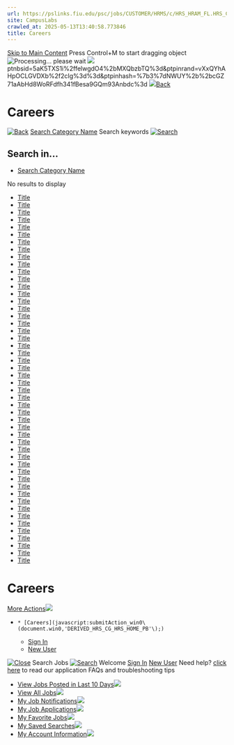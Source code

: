 ```yaml
---
url: https://pslinks.fiu.edu/psc/jobs/CUSTOMER/HRMS/c/HRS_HRAM_FL.HRS_CG_SEARCH_FL.GBL?Page=HRS_CAREERS_FL&Action=U&FOCUS=Applicant&SiteId=1000
site: CampusLabs
crawled_at: 2025-05-13T13:40:58.773846
title: Careers
---
```


[Skip to Main Content](javascript:SetMainContentFocus\(\);)
Press Control+M to start dragging object
![Processing... please wait](https://pslinks.fiu.edu/cs/jobs/cache/PT_PROCESSING_FMODE_1.gif)
![](https://pslinks.fiu.edu/cs/jobs/cache/PT_LOADER_1.gif)
ptnbsid=5aK5TXS1i%2ffelwgdO4%2bMXQbzbTQ%3d&ptpinrand=vXxQYhAHpOCLGVDXb%2f2cIg%3d%3d&ptpinhash=%7b3%7dNWUY%2b%2bcGZ71aAbHd8WoRFdfh341fBesa9GQm93Anbdc%3d
[![](https://pslinks.fiu.edu/cs/jobs/cache/PT_NUI_BACK_PRIM_IMG_1.svg)Back](javascript:DoBack\('win0'\))
# Careers
[![Back](https://pslinks.fiu.edu/cs/jobs/cache/PTS_INTSRCH6_ICN_1.svg)](javascript:void\(0\);')
[Search Category Name](javascript:submitAction_win0\(document.win0,'PTSCATEGORYBTN'\);)
Search keywords
[![Search](https://pslinks.fiu.edu/cs/jobs/cache/PTS_INTSRCH3_ICN_1.svg)](javascript:void\(0\);)
## Search in...
  * [Search Category Name](javascript:submitAction_win0\(document.win0,'PTSMENU$0'\);)


No results to display
  * [Title](javascript:submitAction_win0\(document.win0,'PTSTITLE$0'\);)
  * [Title](javascript:submitAction_win0\(document.win0,'PTSTITLE$1'\);)
  * [Title](javascript:submitAction_win0\(document.win0,'PTSTITLE$2'\);)
  * [Title](javascript:submitAction_win0\(document.win0,'PTSTITLE$3'\);)
  * [Title](javascript:submitAction_win0\(document.win0,'PTSTITLE$4'\);)
  * [Title](javascript:submitAction_win0\(document.win0,'PTSTITLE$5'\);)
  * [Title](javascript:submitAction_win0\(document.win0,'PTSTITLE$6'\);)
  * [Title](javascript:submitAction_win0\(document.win0,'PTSTITLE$7'\);)
  * [Title](javascript:submitAction_win0\(document.win0,'PTSTITLE$8'\);)
  * [Title](javascript:submitAction_win0\(document.win0,'PTSTITLE$9'\);)
  * [Title](javascript:submitAction_win0\(document.win0,'PTSTITLE$10'\);)
  * [Title](javascript:submitAction_win0\(document.win0,'PTSTITLE$11'\);)
  * [Title](javascript:submitAction_win0\(document.win0,'PTSTITLE$12'\);)
  * [Title](javascript:submitAction_win0\(document.win0,'PTSTITLE$13'\);)
  * [Title](javascript:submitAction_win0\(document.win0,'PTSTITLE$14'\);)
  * [Title](javascript:submitAction_win0\(document.win0,'PTSTITLE$15'\);)
  * [Title](javascript:submitAction_win0\(document.win0,'PTSTITLE$16'\);)
  * [Title](javascript:submitAction_win0\(document.win0,'PTSTITLE$17'\);)
  * [Title](javascript:submitAction_win0\(document.win0,'PTSTITLE$18'\);)
  * [Title](javascript:submitAction_win0\(document.win0,'PTSTITLE$19'\);)
  * [Title](javascript:submitAction_win0\(document.win0,'PTSTITLE$20'\);)
  * [Title](javascript:submitAction_win0\(document.win0,'PTSTITLE$21'\);)
  * [Title](javascript:submitAction_win0\(document.win0,'PTSTITLE$22'\);)
  * [Title](javascript:submitAction_win0\(document.win0,'PTSTITLE$23'\);)
  * [Title](javascript:submitAction_win0\(document.win0,'PTSTITLE$24'\);)
  * [Title](javascript:submitAction_win0\(document.win0,'PTSTITLE$25'\);)
  * [Title](javascript:submitAction_win0\(document.win0,'PTSTITLE$26'\);)
  * [Title](javascript:submitAction_win0\(document.win0,'PTSTITLE$27'\);)
  * [Title](javascript:submitAction_win0\(document.win0,'PTSTITLE$28'\);)
  * [Title](javascript:submitAction_win0\(document.win0,'PTSTITLE$29'\);)
  * [Title](javascript:submitAction_win0\(document.win0,'PTSTITLE$30'\);)
  * [Title](javascript:submitAction_win0\(document.win0,'PTSTITLE$31'\);)
  * [Title](javascript:submitAction_win0\(document.win0,'PTSTITLE$32'\);)
  * [Title](javascript:submitAction_win0\(document.win0,'PTSTITLE$33'\);)
  * [Title](javascript:submitAction_win0\(document.win0,'PTSTITLE$34'\);)
  * [Title](javascript:submitAction_win0\(document.win0,'PTSTITLE$35'\);)
  * [Title](javascript:submitAction_win0\(document.win0,'PTSTITLE$36'\);)
  * [Title](javascript:submitAction_win0\(document.win0,'PTSTITLE$37'\);)
  * [Title](javascript:submitAction_win0\(document.win0,'PTSTITLE$38'\);)
  * [Title](javascript:submitAction_win0\(document.win0,'PTSTITLE$39'\);)
  * [Title](javascript:submitAction_win0\(document.win0,'PTSTITLE$40'\);)
  * [Title](javascript:submitAction_win0\(document.win0,'PTSTITLE$41'\);)
  * [Title](javascript:submitAction_win0\(document.win0,'PTSTITLE$42'\);)
  * [Title](javascript:submitAction_win0\(document.win0,'PTSTITLE$43'\);)
  * [Title](javascript:submitAction_win0\(document.win0,'PTSTITLE$44'\);)
  * [Title](javascript:submitAction_win0\(document.win0,'PTSTITLE$45'\);)
  * [Title](javascript:submitAction_win0\(document.win0,'PTSTITLE$46'\);)
  * [Title](javascript:submitAction_win0\(document.win0,'PTSTITLE$47'\);)
  * [Title](javascript:submitAction_win0\(document.win0,'PTSTITLE$48'\);)
  * [Title](javascript:submitAction_win0\(document.win0,'PTSTITLE$49'\);)


# Careers
[More Actions![](https://pslinks.fiu.edu/cs/jobs/cache/PT_CONTEXT_MENU_ICN_1.SVG)](javascript:submitAction_win0\(document.win0,'PT_CONTEXT_MENU'\);)
  *     * [Careers](javascript:submitAction_win0\(document.win0,'DERIVED_HRS_CG_HRS_HOME_PB'\);)
    * [Sign In](javascript:submitAction_win0\(document.win0,'DERIVED_HRS_CG_HRS_LOGIN_PB'\);)
    * [New User](javascript:submitAction_win0\(document.win0,'DERIVED_HRS_CG_HRS_REGISTER_PB'\);)


[![Close](https://pslinks.fiu.edu/cs/jobs/cache/PT_MODAL_CLOSE_NUI_1.svg)](javascript:submitAction_win0\(document.win0,'PT_CONFIRM_CLOSE'\);)
Search Jobs
[![Search](https://pslinks.fiu.edu/cs/jobs/cache/PT_NUI_EXECUTE_1.svg)](javascript:submitAction_win0\(document.win0,'HRS_SCH_WRK_FLU_HRS_SEARCH_BTN'\);)
Welcome
[Sign In](javascript:submitAction_win0\(document.win0,'HRS_SCH_WRK_FLU_HRS_LOGIN_PB'\);)
[New User](javascript:submitAction_win0\(document.win0,'HRS_SCH_WRK_FLU_HRS_REGISTER_PB'\);)
Need help? [click here](https://hr.fiu.edu/ask-hr/) to read our application FAQs and troubleshooting tips
  * [View Jobs Posted in Last 10 Days![](https://pslinks.fiu.edu/cs/jobs/cache/PS_CD_JOBDETAILS_M_FL_1.svg)](javascript:submitAction_win0\(document.win0,'NAV_PB$0'\);)
  * [View All Jobs![](https://pslinks.fiu.edu/cs/jobs/cache/PS_LATEST_JOBS_M_FL_1.svg)](javascript:submitAction_win0\(document.win0,'NAV_PB$1'\);)
  * [My Job Notifications![](https://pslinks.fiu.edu/cs/jobs/cache/PS_JOB_NOTIFICATIONS_M_FL_1.svg)](javascript:submitAction_win0\(document.win0,'NAV_PB$2'\);)
  * [My Job Applications![](https://pslinks.fiu.edu/cs/jobs/cache/PS_JOB_APPLICATIONS_M_FL_1.svg)](javascript:submitAction_win0\(document.win0,'NAV_PB$3'\);)
  * [My Favorite Jobs![](https://pslinks.fiu.edu/cs/jobs/cache/PS_FAVORITE_JOBS_M_FL_1.svg)](javascript:submitAction_win0\(document.win0,'NAV_PB$4'\);)
  * [My Saved Searches![](https://pslinks.fiu.edu/cs/jobs/cache/PS_SAVED_SEARCHES_M_FL_1.svg)](javascript:submitAction_win0\(document.win0,'NAV_PB$5'\);)
  * [My Account Information![](https://pslinks.fiu.edu/cs/jobs/cache/PS_ACCOUNT_INFORMATION_M_FL_1.svg)](javascript:submitAction_win0\(document.win0,'NAV_PB$6'\);)


[](javascript:DoBack\('win0'\))
